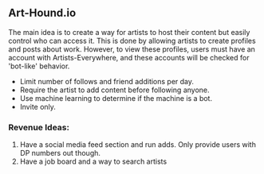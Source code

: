 ## Art-Hound.io

The main idea is to create a way for artists to host their content but easily control who can access it. This is done by allowing artists to create profiles and posts about work. However, to view these profiles, users must have an account with Artists-Everywhere, and these accounts will be checked for 'bot-like' behavior.

-   Limit number of follows and friend additions per day.
-   Require the artist to add content before following anyone.
-   Use machine learning to determine if the machine is a bot.
-   Invite only.

### Revenue Ideas:

1. Have a social media feed section and run adds. Only provide users with DP numbers out though.
2. Have a job board and a way to search artists
